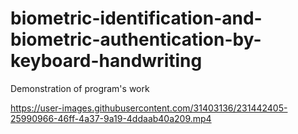 # biometric-identification-and-biometric-authentication-by-keyboard-handwriting

Demonstration of program's work


https://user-images.githubusercontent.com/31403136/231442405-25990966-46ff-4a37-9a19-4ddaab40a209.mp4

